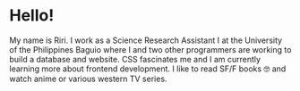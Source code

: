 # Hello!

My name is Riri. I work as a Science Research Assistant I at the University of the Philippines Baguio where I and two other programmers are working to build a database and website. CSS fascinates me and I am currently learning more about frontend development. I like to read SF/F books 🤓 and watch anime or various western TV series. 
<!--
**rngueco/rngueco** is a ✨ _special_ ✨ repository because its `README.md` (this file) appears on your GitHub profile.

Here are some ideas to get you started:

- 🔭 I’m currently working on ...
- 🌱 I’m currently learning ...
- 👯 I’m looking to collaborate on ...
- 🤔 I’m looking for help with ...
- 💬 Ask me about ...
- 📫 How to reach me: ...
- 😄 Pronouns: ...
- ⚡ Fun fact: ...
-->
